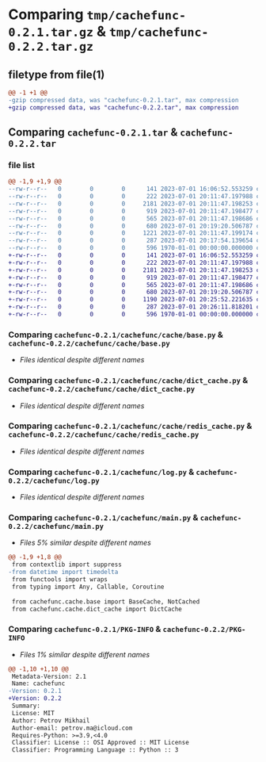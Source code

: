 # Comparing `tmp/cachefunc-0.2.1.tar.gz` & `tmp/cachefunc-0.2.2.tar.gz`

## filetype from file(1)

```diff
@@ -1 +1 @@
-gzip compressed data, was "cachefunc-0.2.1.tar", max compression
+gzip compressed data, was "cachefunc-0.2.2.tar", max compression
```

## Comparing `cachefunc-0.2.1.tar` & `cachefunc-0.2.2.tar`

### file list

```diff
@@ -1,9 +1,9 @@
--rw-r--r--   0        0        0      141 2023-07-01 16:06:52.553259 cachefunc-0.2.1/README.md
--rw-r--r--   0        0        0      222 2023-07-01 20:11:47.197988 cachefunc-0.2.1/cachefunc/__init__.py
--rw-r--r--   0        0        0     2181 2023-07-01 20:11:47.198253 cachefunc-0.2.1/cachefunc/cache/base.py
--rw-r--r--   0        0        0      919 2023-07-01 20:11:47.198477 cachefunc-0.2.1/cachefunc/cache/dict_cache.py
--rw-r--r--   0        0        0      565 2023-07-01 20:11:47.198686 cachefunc-0.2.1/cachefunc/cache/redis_cache.py
--rw-r--r--   0        0        0      680 2023-07-01 20:19:20.506787 cachefunc-0.2.1/cachefunc/log.py
--rw-r--r--   0        0        0     1221 2023-07-01 20:11:47.199174 cachefunc-0.2.1/cachefunc/main.py
--rw-r--r--   0        0        0      287 2023-07-01 20:17:54.139654 cachefunc-0.2.1/pyproject.toml
--rw-r--r--   0        0        0      596 1970-01-01 00:00:00.000000 cachefunc-0.2.1/PKG-INFO
+-rw-r--r--   0        0        0      141 2023-07-01 16:06:52.553259 cachefunc-0.2.2/README.md
+-rw-r--r--   0        0        0      222 2023-07-01 20:11:47.197988 cachefunc-0.2.2/cachefunc/__init__.py
+-rw-r--r--   0        0        0     2181 2023-07-01 20:11:47.198253 cachefunc-0.2.2/cachefunc/cache/base.py
+-rw-r--r--   0        0        0      919 2023-07-01 20:11:47.198477 cachefunc-0.2.2/cachefunc/cache/dict_cache.py
+-rw-r--r--   0        0        0      565 2023-07-01 20:11:47.198686 cachefunc-0.2.2/cachefunc/cache/redis_cache.py
+-rw-r--r--   0        0        0      680 2023-07-01 20:19:20.506787 cachefunc-0.2.2/cachefunc/log.py
+-rw-r--r--   0        0        0     1190 2023-07-01 20:25:52.221635 cachefunc-0.2.2/cachefunc/main.py
+-rw-r--r--   0        0        0      287 2023-07-01 20:26:11.818201 cachefunc-0.2.2/pyproject.toml
+-rw-r--r--   0        0        0      596 1970-01-01 00:00:00.000000 cachefunc-0.2.2/PKG-INFO
```

### Comparing `cachefunc-0.2.1/cachefunc/cache/base.py` & `cachefunc-0.2.2/cachefunc/cache/base.py`

 * *Files identical despite different names*

### Comparing `cachefunc-0.2.1/cachefunc/cache/dict_cache.py` & `cachefunc-0.2.2/cachefunc/cache/dict_cache.py`

 * *Files identical despite different names*

### Comparing `cachefunc-0.2.1/cachefunc/cache/redis_cache.py` & `cachefunc-0.2.2/cachefunc/cache/redis_cache.py`

 * *Files identical despite different names*

### Comparing `cachefunc-0.2.1/cachefunc/log.py` & `cachefunc-0.2.2/cachefunc/log.py`

 * *Files identical despite different names*

### Comparing `cachefunc-0.2.1/cachefunc/main.py` & `cachefunc-0.2.2/cachefunc/main.py`

 * *Files 5% similar despite different names*

```diff
@@ -1,9 +1,8 @@
 from contextlib import suppress
-from datetime import timedelta
 from functools import wraps
 from typing import Any, Callable, Coroutine
 
 from cachefunc.cache.base import BaseCache, NotCached
 from cachefunc.cache.dict_cache import DictCache
```

### Comparing `cachefunc-0.2.1/PKG-INFO` & `cachefunc-0.2.2/PKG-INFO`

 * *Files 1% similar despite different names*

```diff
@@ -1,10 +1,10 @@
 Metadata-Version: 2.1
 Name: cachefunc
-Version: 0.2.1
+Version: 0.2.2
 Summary: 
 License: MIT
 Author: Petrov Mikhail
 Author-email: petrov.ma@icloud.com
 Requires-Python: >=3.9,<4.0
 Classifier: License :: OSI Approved :: MIT License
 Classifier: Programming Language :: Python :: 3
```

